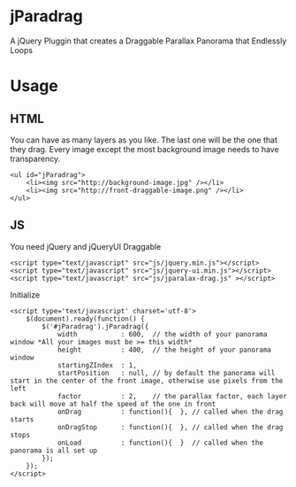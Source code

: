 jParadrag
=========

A jQuery Pluggin that creates a Draggable Parallax Panorama that Endlessly Loops 

# Usage
## HTML
You can have as many layers as you like. The last one will be the one that they drag. Every image except the most background image needs to have transparency.

	<ul id="jParadrag">
		<li><img src="http://background-image.jpg" /></li>
		<li><img src="http://front-draggable-image.png" /></li>
	</ul>
## JS
You need jQuery and jQueryUI Draggable

	<script type="text/javascript" src="js/jquery.min.js"></script>
	<script type="text/javascript" src="js/jquery-ui.min.js"></script>
	<script type="text/javascript" src="js/jparalax-drag.js" ></script>

Initialize

	<script type='text/javascript' charset='utf-8'>
		$(document).ready(function() {
			$('#jParadrag').jParadrag({
				width 			: 600, 	// the width of your panorama window *All your images must be >= this width*
				height			: 400, 	// the height of your panorama window
				startingZIndex 	: 1,	
				startPosition 	: null, // by default the panorama will start in the center of the front image, otherwise use pixels from the left
				factor 			: 2,	// the parallax factor, each layer back will move at half the speed of the one in front
				onDrag 			: function(){  }, // called when the drag starts
				onDragStop 		: function(){  }, // called when the drag stops
				onLoad			: function(){  }  // called when the panorama is all set up
			});
		});
	</script>